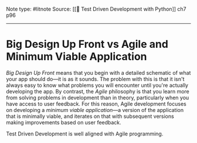 Note type: #litnote
Source: [[📖 Test Driven Development with Python]] ch7 p96

---
# Big Design Up Front vs Agile and Minimum Viable Application
*Big Design Up Front* means that you begin with a detailed schematic of what your app should do—it is as it sounds. The problem with this is that it isn't always easy to know what problems you will encounter until you're actually developing the app. By contrast, the *Agile* philosophy is that you learn more from solving problems in development than in theory, particularly when you have access to user feedback. For this reason, Agile development focuses on developing a *minimum viable application*—a version of the application that is minimally viable, and iterates on that with subsequent versions making improvements based on user feedback.

Test Driven Development is well aligned with Agile programming.
